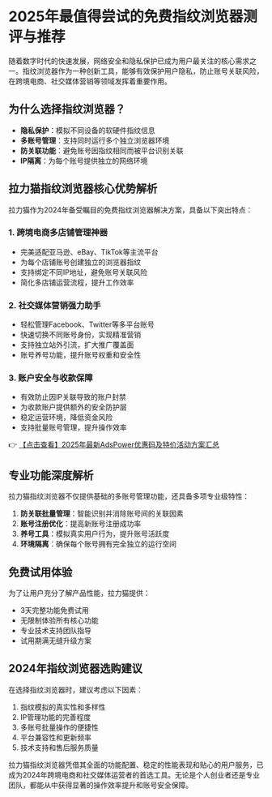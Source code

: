 # 2025年最值得尝试的免费指纹浏览器测评与推荐

随着数字时代的快速发展，网络安全和隐私保护已成为用户最关注的核心需求之一。指纹浏览器作为一种创新工具，能够有效保护用户隐私，防止账号关联风险，在跨境电商、社交媒体营销等领域发挥着重要作用。

## 为什么选择指纹浏览器？

- **隐私保护**：模拟不同设备的软硬件指纹信息
- **多账号管理**：支持同时运行多个独立浏览器环境
- **防关联功能**：避免账号因指纹相同而被平台识别关联
- **IP隔离**：为每个账号提供独立的网络环境

## 拉力猫指纹浏览器核心优势解析

拉力猫作为2024年备受瞩目的免费指纹浏览器解决方案，具备以下突出特点：

### 1. 跨境电商多店铺管理神器
- 完美适配亚马逊、eBay、TikTok等主流平台
- 为每个店铺账号创建独立的浏览器指纹
- 支持绑定不同IP地址，避免账号关联风险
- 简化多店铺运营流程，提升工作效率

### 2. 社交媒体营销强力助手
- 轻松管理Facebook、Twitter等多平台账号
- 快速切换不同账号身份，实现精准营销
- 支持独立站外引流，扩大推广覆盖面
- 账号养号功能，提升账号权重和安全性

### 3. 账户安全与收款保障
- 有效防止因IP关联导致的账户封禁
- 为收款账户提供额外的安全防护层
- 稳定运营环境，降低资金风险
- 支持批量账号管理，提升操作效率

👉 [【点击查看】2025年最新AdsPower优惠码及特价活动方案汇总](https://bit.ly/adspower_free)

## 专业功能深度解析

拉力猫指纹浏览器不仅提供基础的多账号管理功能，还具备多项专业级特性：

1. **防关联批量管理**：智能识别并消除账号间的关联因素
2. **账号注册优化**：提高新账号注册成功率
3. **养号工具**：模拟真实用户行为，提升账号活跃度
4. **环境隔离**：确保每个账号拥有完全独立的运行空间

## 免费试用体验

为了让用户充分了解产品性能，拉力猫提供：
- 3天完整功能免费试用
- 无限制体验所有核心功能
- 专业技术支持团队指导
- 试用期满无缝升级方案

## 2024年指纹浏览器选购建议

在选择指纹浏览器时，建议考虑以下因素：
1. 指纹模拟的真实性和多样性
2. IP管理功能的完善程度
3. 多账号批量操作的便捷性
4. 平台兼容性和更新频率
5. 技术支持和售后服务质量

拉力猫指纹浏览器凭借其全面的功能配置、稳定的性能表现和贴心的用户服务，已成为2024年跨境电商和社交媒体运营者的首选工具。无论是个人创业者还是专业团队，都能从中获得显著的操作效率提升和账号安全保障。